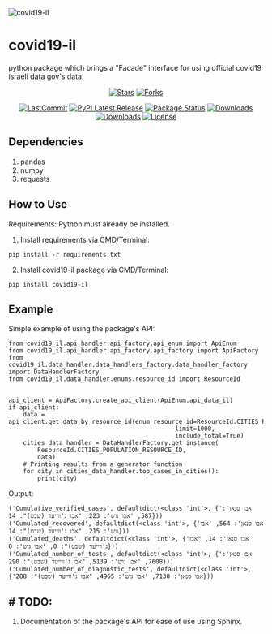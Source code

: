 ![covid19-il](https://raw.githubusercontent.com/natylaza89/covid19_il/main/pic/covid19_il_banner.png)

# covid19-il
python package which brings a "Facade" interface for using official covid19 israeli data gov's data.

<div align="center">

[![Stars](https://img.shields.io/github/stars/natylaza89/covid19-il?style=social)](https://pepy.tech/project/covid19-il)
[![Forks](https://img.shields.io/github/forks/natylaza89/covid19-il?style=social)](https://pepy.tech/project/covid19-il)

[![LastCommit](https://img.shields.io/github/last-commit/natylaza89/covid19-il/main)](https://pepy.tech/project/covid19-il)
[![PyPI Latest Release](https://img.shields.io/pypi/v/covid19-il.svg)](https://pypi.org/project/covid19-il/)
[![Package Status](https://img.shields.io/pypi/status/pandas.svg)](https://pypi.org/project/covid19-il/)
[![Downloads](https://img.shields.io/pypi/dm/covid19-il)](https://pepy.tech/project/covid19-il)
[![Downloads](https://static.pepy.tech/personalized-badge/covid19-il?period=total&units=international_system&left_color=grey&right_color=orange&left_text=Downloads)](https://pepy.tech/project/covid19-il)
[![License](https://img.shields.io/pypi/l/covid19-il.svg)](https://github.com/natylaza89/covid19_il/blob/main/LICENSE)
</div>

## Dependencies
1. pandas
2. numpy
3. requests

## How to Use
Requirements: Python must already be installed.
1. Install requirements via CMD/Terminal:
```
pip install -r requirements.txt
```
2. Install covid19-il package via CMD/Terminal:
```
pip install covid19-il
```

## Example
Simple example of using the package's API:
```
from covid19_il.api_handler.api_factory.api_enum import ApiEnum
from covid19_il.api_handler.api_factory.api_factory import ApiFactory
from covid19_il.data_handler.data_handlers_factory.data_handler_factory import DataHandlerFactory
from covid19_il.data_handler.enums.resource_id import ResourceId


api_client = ApiFactory.create_api_client(ApiEnum.api_data_il)
if api_client:
    data = api_client.get_data_by_resource_id(enum_resource_id=ResourceId.CITIES_POPULATION_RESOURCE_ID,
                                              limit=1000,
                                              include_total=True)
    cities_data_handler = DataHandlerFactory.get_instance(
        ResourceId.CITIES_POPULATION_RESOURCE_ID,
        data)
    # Printing results from a generator function
    for city in cities_data_handler.top_cases_in_cities():
        print(city)

```

Output:
```
('Cumulative_verified_cases', defaultdict(<class 'int'>, {'אבו סנאן': 587, 'אבו גוש': 223, "אבו ג'ווייעד (שבט)": 14}))
('Cumulated_recovered', defaultdict(<class 'int'>, {'אבו סנאן': 564, 'אבו גוש': 215, "אבו ג'ווייעד (שבט)": 14}))
('Cumulated_deaths', defaultdict(<class 'int'>, {'אבו סנאן': 14, "אבו ג'ווייעד (שבט)": 0, 'אבו גוש': 0}))
('Cumulated_number_of_tests', defaultdict(<class 'int'>, {'אבו סנאן': 7608, 'אבו גוש': 5139, "אבו ג'ווייעד (שבט)": 290}))
('Cumulated_number_of_diagnostic_tests', defaultdict(<class 'int'>, {'אבו סנאן': 7130, 'אבו גוש': 4965, "אבו ג'ווייעד (שבט)": 288}))
```
## # TODO:
1. Documentation of the package's API for ease of use using Sphinx.
